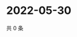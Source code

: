 # 2022-05-30

共 0 条

<!-- BEGIN WEIBO -->
<!-- 最后更新时间 Mon May 30 2022 16:18:59 GMT+0800 (China Standard Time) -->

<!-- END WEIBO -->
